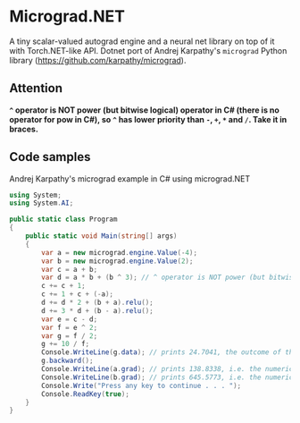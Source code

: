 # Micrograd.NET
A tiny scalar-valued autograd engine and a neural net library on top of it with Torch.NET-like API. Dotnet port of Andrej Karpathy's `micrograd` Python library (https://github.com/karpathy/micrograd).

## Attention

**`^` operator is NOT power (but bitwise logical) operator in C# (there is no operator for pow in C#), so `^` has lower priority than `-`, `+`, `*` and `/`. Take it in braces.**

## Code samples

Andrej Karpathy's micrograd example in C# using micrograd.NET

```C#
using System;
using System.AI;

public static class Program
{
    public static void Main(string[] args)
    {
        var a = new micrograd.engine.Value(-4);
        var b = new micrograd.engine.Value(2);
        var c = a + b;
        var d = a * b + (b ^ 3); // ^ operator is NOT power (but bitwise logical) operator in C# (there is no operator for pow in C#), so ^ has lower priority than -, +, * and /. Take it in braces.
        c += c + 1;
        c += 1 + c + (-a);
        d += d * 2 + (b + a).relu();
        d += 3 * d + (b - a).relu();
        var e = c - d;
        var f = e ^ 2;
        var g = f / 2;
        g += 10 / f;
        Console.WriteLine(g.data); // prints 24.7041, the outcome of this forward pass
        g.backward();
        Console.WriteLine(a.grad); // prints 138.8338, i.e. the numerical value of dg/da
        Console.WriteLine(b.grad); // prints 645.5773, i.e. the numerical value of dg/db
        Console.Write("Press any key to continue . . . ");
        Console.ReadKey(true);
    }
}
```
